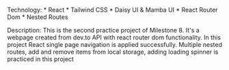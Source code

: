 Technology: 
      * React
      * Tailwind CSS
      * Daisy UI & Mamba UI
      * React Router Dom
      * Nested Routes

Description: This is the second practice project of Milestone 8.
It's a webpage created from dev.to API with react router dom functionality. In this project React single page navigation is applied successfully. Multiple nested routes, add and remove items from local storage, adding loading spinner is practiced in this project
 